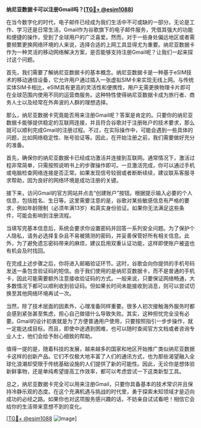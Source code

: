 **纳尼亚数据卡可以注册Gmail吗？[[TG💪+ @esim1088](https://t.me/s/esim1088)]**

在当今数字化的时代，电子邮件已经成为我们生活中不可或缺的一部分。无论是工作、学习还是日常生活，Gmail作为谷歌旗下的电子邮件服务，凭借其强大的功能和便捷的操作，受到了全球用户的广泛喜爱。然而，对于一些身处偏远地区或者需要频繁更换网络环境的人来说，选择合适的上网工具显得尤为重要。纳尼亚数据卡作为一种灵活的移动网络解决方案，是否能够支持注册Gmail呢？让我们一起来探讨这个问题。

首先，我们需要了解纳尼亚数据卡的基本概念。纳尼亚数据卡是一种基于eSIM技术的移动通信设备，它允许用户通过插入一张虚拟SIM卡来实现无线上网。与传统实体SIM卡相比，eSIM具有更高的灵活性和便携性，用户无需更换物理卡片即可在全球范围内使用不同的运营商服务。这种特性使得纳尼亚数据卡成为旅行者、商务人士以及经常在外奔波的人群的理想选择。

那么，纳尼亚数据卡究竟能否用来注册Gmail呢？答案是肯定的。只要你的纳尼亚数据卡能够提供稳定的互联网连接，并且符合谷歌对于注册账户的技术要求，那么就可以顺利完成Gmail的注册过程。不过，在实际操作中，可能会遇到一些具体的问题，比如网络稳定性、账号验证等。因此，在开始注册之前，我们需要做好充分的准备。

首先，确保你的纳尼亚数据卡已经成功激活并连接到互联网。通常情况下，激活过程非常简单，只需按照说明书上的步骤操作即可。一旦激活完成，你可以通过手机或电脑检查网络连接是否正常。如果发现信号较弱或者断断续续，建议联系客服寻求帮助，因为良好的网络环境是成功注册的关键。

接下来，访问Gmail的官方网站并点击“创建账户”按钮。根据提示输入必要的个人信息，包括姓名、生日等。这里需要注意的是，谷歌对某些敏感信息有严格的要求，例如年龄限制（必须年满13岁）和真实身份验证。如果你无法满足这些条件，可能会影响到注册流程。

当填写完基本信息后，系统会要求你设置密码并回答一系列安全问题。为了保护个人隐私，请务必选择复杂且不易被猜测的密码，并妥善保管好所有相关信息。此外，为了避免遗忘密码带来的麻烦，建议启用双重认证功能，这样即使账户被盗也有机会及时找回。

在完成上述步骤之后，你将进入邮箱验证环节。这时，谷歌会向你提供的手机号码发送一条包含验证码的短信。由于我们使用的是纳尼亚数据卡，而不是普通的手机卡，因此可能需要额外注意接收验证码的方式。一般来说，只要保证网络畅通，大多数情况下都可以顺利收到验证码。但如果长时间未能接收到消息，则可以尝试切换至其他网络环境再试一次。

当然，除了技术层面的因素外，心理准备同样重要。很多人初次接触海外服务时都会感到紧张甚至焦虑，担心自己做错什么导致失败。其实，这种担忧完全没有必要。Gmail的设计初衷就是为了方便普通用户使用，只要按照指引一步步操作，就一定能达成目标。而且，即使中途遇到困难，也可以随时查阅官方文档或者咨询专业人士，他们会给予耐心细致的帮助。

值得一提的是，随着科技的发展，越来越多的国家和地区开始推广类似纳尼亚数据卡这样的创新产品。它们不仅极大地丰富了人们的通讯方式，也为那些渴望融入全球化浪潮却受限于传统基础设施的人们提供了新的可能性。因此，无论你是想体验新鲜事物，还是单纯希望提高工作效率，都可以考虑尝试一下这类新型工具。

总之，纳尼亚数据卡完全可以用来注册Gmail，只要你具备基本的技术常识并且保持冷静乐观的态度。在这个充满机遇与挑战的时代里，勇于探索未知领域才是迈向成功的必经之路。如果你也对这项服务感兴趣的话，不妨亲自试试看吧！相信它会给你的生活带来意想不到的变化。

[[TG💪+ @esim1088](https://t.me/s/esim1088) ![Image](https://i.postimg.cc/4NQfJmqS/Snipaste-2025-05-13-00-14-12.png)]